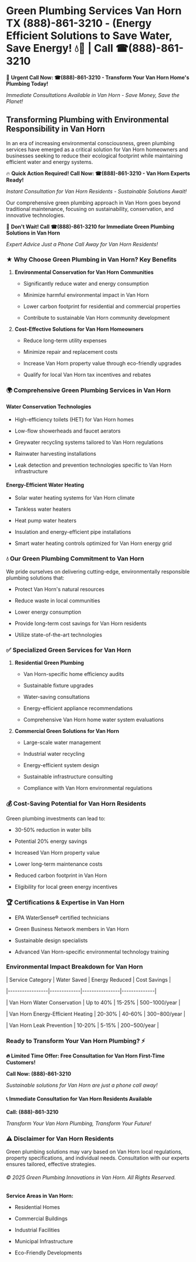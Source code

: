 # Green Plumbing Services Van Horn TX (888)-861-3210 - (Energy Efficient Solutions to Save Water, Save Energy! 💧🌿 | Call ☎(888)-861-3210

🚨 **Urgent Call Now: ☎(888)-861-3210 - Transform Your Van Horn Home's Plumbing Today!**
*Immediate Consultations Available in Van Horn - Save Money, Save the Planet!*

## Transforming Plumbing with Environmental Responsibility in Van Horn

In an era of increasing environmental consciousness, green plumbing services have emerged as a critical solution for Van Horn homeowners and businesses seeking to reduce their ecological footprint while maintaining efficient water and energy systems. 

🔥 **Quick Action Required! Call Now: ☎(888)-861-3210 - Van Horn Experts Ready!**
*Instant Consultation for Van Horn Residents - Sustainable Solutions Await!*

Our comprehensive green plumbing approach in Van Horn goes beyond traditional maintenance, focusing on sustainability, conservation, and innovative technologies.

🚨 **Don't Wait! Call ☎(888)-861-3210 for Immediate Green Plumbing Solutions in Van Horn**
*Expert Advice Just a Phone Call Away for Van Horn Residents!*

### ★ Why Choose Green Plumbing in Van Horn? Key Benefits

1. **Environmental Conservation for Van Horn Communities** 
   - Significantly reduce water and energy consumption
   - Minimize harmful environmental impact in Van Horn
   - Lower carbon footprint for residential and commercial properties
   - Contribute to sustainable Van Horn community development

2. **Cost-Effective Solutions for Van Horn Homeowners** 
   - Reduce long-term utility expenses
   - Minimize repair and replacement costs
   - Increase Van Horn property value through eco-friendly upgrades
   - Qualify for local Van Horn tax incentives and rebates

### 🌍 Comprehensive Green Plumbing Services in Van Horn

#### Water Conservation Technologies
- High-efficiency toilets (HET) for Van Horn homes
- Low-flow showerheads and faucet aerators
- Greywater recycling systems tailored to Van Horn regulations
- Rainwater harvesting installations
- Leak detection and prevention technologies specific to Van Horn infrastructure

#### Energy-Efficient Water Heating
- Solar water heating systems for Van Horn climate
- Tankless water heaters
- Heat pump water heaters
- Insulation and energy-efficient pipe installations
- Smart water heating controls optimized for Van Horn energy grid

### 💧 Our Green Plumbing Commitment to Van Horn

We pride ourselves on delivering cutting-edge, environmentally responsible plumbing solutions that:
- Protect Van Horn's natural resources
- Reduce waste in local communities
- Lower energy consumption
- Provide long-term cost savings for Van Horn residents
- Utilize state-of-the-art technologies

### ✅ Specialized Green Services for Van Horn

1. **Residential Green Plumbing**
   - Van Horn-specific home efficiency audits
   - Sustainable fixture upgrades
   - Water-saving consultations
   - Energy-efficient appliance recommendations
   - Comprehensive Van Horn home water system evaluations

2. **Commercial Green Solutions for Van Horn**
   - Large-scale water management
   - Industrial water recycling
   - Energy-efficient system design
   - Sustainable infrastructure consulting
   - Compliance with Van Horn environmental regulations

### 💰 Cost-Saving Potential for Van Horn Residents

Green plumbing investments can lead to:
- 30-50% reduction in water bills
- Potential 20% energy savings
- Increased Van Horn property value
- Lower long-term maintenance costs
- Reduced carbon footprint in Van Horn
- Eligibility for local green energy incentives

### 🏆 Certifications & Expertise in Van Horn

- EPA WaterSense® certified technicians
- Green Business Network members in Van Horn
- Sustainable design specialists
- Advanced Van Horn-specific environmental technology training

### Environmental Impact Breakdown for Van Horn

| Service Category | Water Saved | Energy Reduced | Cost Savings |
|-----------------|-------------|----------------|--------------|
| Van Horn Water Conservation | Up to 40% | 15-25% | $500-$1000/year |
| Van Horn Energy-Efficient Heating | 20-30% | 40-60% | $300-$800/year |
| Van Horn Leak Prevention | 10-20% | 5-15% | $200-$500/year |

### Ready to Transform Your Van Horn Plumbing? ⚡

**🔥 Limited Time Offer: Free Consultation for Van Horn First-Time Customers!**

**Call Now: (888)-861-3210**
*Sustainable solutions for Van Horn are just a phone call away!*

#### 📞 Immediate Consultation for Van Horn Residents Available

**Call: (888)-861-3210**
*Transform Your Van Horn Plumbing, Transform Your Future!*

### ⚠️ Disclaimer for Van Horn Residents

Green plumbing solutions may vary based on Van Horn local regulations, property specifications, and individual needs. Consultation with our experts ensures tailored, effective strategies.

###### © 2025 Green Plumbing Innovations in Van Horn. All Rights Reserved.

**Service Areas in Van Horn:** 
- Residential Homes
- Commercial Buildings
- Industrial Facilities
- Municipal Infrastructure
- Eco-Friendly Developments